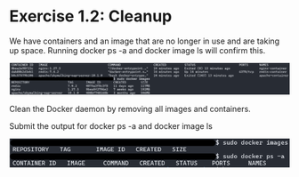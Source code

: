 # Exercise 1.2: Cleanup

We have containers and an image that are no longer in use and are taking up space. Running docker ps -a and docker image ls will confirm this.

![ex_1-2-1](/assets/ex_1-2-1.png)

Clean the Docker daemon by removing all images and containers.

Submit the output for docker ps -a and docker image ls

![ex_1-2-2](/assets/ex_1-2-2.png)